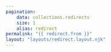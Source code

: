 ```yaml
---
pagination:
    data: collections.redirects
    size: 1
    alias: redirect
permalink: "{{ redirect.from }}"
layout: "layouts/redirect.layout.njk"
---
```

